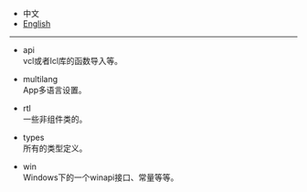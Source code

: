 
* 中文   
* [English](README.en-US.md)   

----  

* api  
vcl或者lcl库的函数导入等。    

* multilang    
App多语言设置。  

* rtl  
一些非组件类的。  

* types  
所有的类型定义。  

* win  
Windows下的一个winapi接口、常量等等。  

 